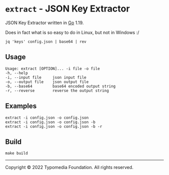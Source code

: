 # `extract` - JSON Key Extractor

JSON Key Extractor written in [Go](https://go.dev/) 1.19.

Does in fact what is so easy to do in Linux, but not in Windows :/

    jq 'keys' config.json | base64 | rev

## Usage

    Usage: extract [OPTION]... -i file -o file
    -h, --help
    -i, --input file     json input file
    -o, --output file    json output file
    -b, --base64         base64 encoded output string
    -r, --reverse        reverse the output string

## Examples

    extract -i config.json -o config.json
    extract -i config.json -o config.json -b
    extract -i config.json -o config.json -b -r

## Build

    make build

---
Copyright © 2022 Typomedia Foundation. All rights reserved.
